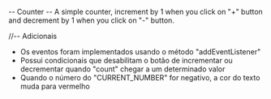 -- Counter --
A simple counter, increment by 1 when you click on "+" button and decrement by 1 when you click on "-" button.

//-- Adicionais
- Os eventos foram implementados usando o método "addEventListener"
- Possui condicionais que desabilitam o botão de incrementar ou decrementar quando "count" chegar a um determinado valor
- Quando o número do "CURRENT_NUMBER" for negativo, a cor do texto muda para vermelho